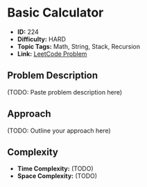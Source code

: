 # Basic Calculator

- **ID:** 224
- **Difficulty:** HARD
- **Topic Tags:** Math, String, Stack, Recursion
- **Link:** [LeetCode Problem](https://leetcode.com/problems/basic-calculator/description/)

## Problem Description

(TODO: Paste problem description here)

## Approach

(TODO: Outline your approach here)

## Complexity

- **Time Complexity:** (TODO)
- **Space Complexity:** (TODO)
